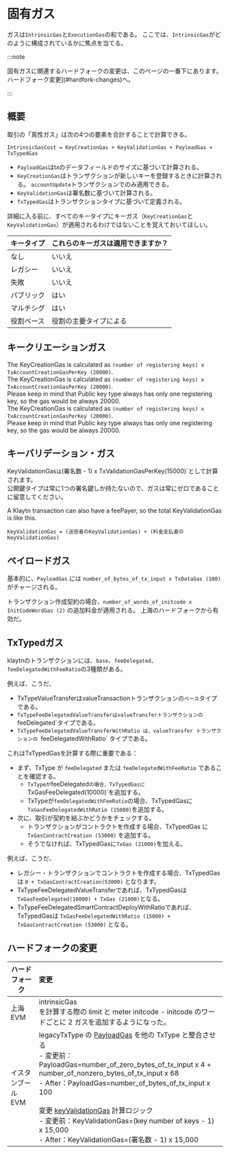 # 固有ガス

ガスは`IntrinsicGas`と`ExecutionGas`の和である。 ここでは、`IntrinsicGas`がどのように構成されているかに焦点を当てる。

:::note

固有ガスに関連するハードフォークの変更は、このページの一番下にあります。 ハードフォーク変更](#hardfork-changes)へ。

:::

## 概要

取引の「真性ガス」は次の4つの要素を合計することで計算できる。

```
IntrinsicGasCost = KeyCreationGas + KeyValidationGas + PayloadGas + TxTypedGas
```

- `PayloadGas`はtxのデータフィールドのサイズに基づいて計算される。
- `KeyCreationGas`はトランザクションが新しいキーを登録するときに計算される。 `accountUpdate`トランザクションでのみ適用できる。
- `KeyValidationGas`は署名数に基づいて計算される。
- `TxTypedGas`はトランザクションタイプに基づいて定義される。

詳細に入る前に、すべてのキータイプにキーガス（`KeyCreationGas`と`KeyValidationGas`）が適用されるわけではないことを覚えておいてほしい。

| キータイプ | これらのキーガスは適用できますか？ |
| :---- | :---------------- |
| なし    | いいえ               |
| レガシー  | いいえ               |
| 失敗    | いいえ               |
| パブリック | はい                |
| マルチシグ | はい                |
| 役割ベース | 役割の主要タイプによる       |

## キークリエーションガス<a id="keycreationgas"></a>

The KeyCreationGas is calculated as `(number of registering keys) x TxAccountCreationGasPerKey (20000)`.\
The KeyCreationGas is calculated as `(number of registering keys) x TxAccountCreationGasPerKey (20000)`.\
Please keep in mind that Public key type always has only one registering key, so the gas would be always 20000.\
The KeyCreationGas is calculated as `(number of registering keys) x TxAccountCreationGasPerKey (20000)`.\
Please keep in mind that Public key type always has only one registering key, so the gas would be always 20000.

## キーバリデーション・ガス<a id="keyvalidationgas"></a>

KeyValidationGas`は`(署名数 - 1) x TxValidationGasPerKey(15000)\`として計算されます。\
公開鍵タイプは常に1つの署名鍵しか持たないので、ガスは常にゼロであることに留意してください。

A Klaytn transaction can also have a feePayer, so the total KeyValidationGas is like this.

```
KeyValidationGas = (送信者のKeyValidationGas) + (料金支払者のKeyValidationGas)
```

## ペイロードガス<a id="payloadgas"></a>

基本的に、`PayloadGas` には `number_of_bytes_of_tx_input x TxDataGas (100)` がチャージされる。

トランザクション作成契約の場合、`number_of_words_of_initcode x InitCodeWordGas (2)` の追加料金が適用される。 上海のハードフォークから有効だ。

## TxTypedガス<a id="txtypedgas"></a>

klaytnのトランザクションには、`base`、`feeDelegated`、`feeDelegatedWithFeeRatio`の3種類がある。

例えば、こうだ、

- TxTypeValueTransferはvalueTransactionトランザクションの`ベース`タイプである。
- `TxTypeFeeDelegatedValueTransferはvalueTransferトランザクションの`feeDelegated\`タイプである。
- `TxTypeFeeDelegatedValueTransferWithRatio は、valueTransfer トランザクションの `feeDelegatedWithRatio\` タイプである。

これはTxTypedGasを計算する際に重要である：

- まず、TxType が `feeDelegated` または `feeDelegatedWithFeeRatio` であることを確認する。
  - `TxTypeが`feeDelegated`の場合、TxTypedGasに`TxGasFeeDelegated(10000)\`を追加する。
  - TxTypeが`feeDelegatedWithFeeRatio`の場合、TxTypedGasに`TxGasFeeDelegatedWithRatio (15000)`を追加する。
- 次に、取引が契約を結ぶかどうかをチェックする。
  - トランザクションがコントラクトを作成する場合、TxTypedGas に `TxGasContractCreation (53000)` を追加する。
  - そうでなければ、TxTypedGasに`TxGas (21000)`を加える。

例えば、こうだ、

- レガシー・トランザクションでコントラクトを作成する場合、TxTypedGasは `0 + TxGasContractCreation(53000)` となります。
- TxTypeFeeDelegatedValueTransferであれば、TxTypedGasは`TxGasFeeDelegated(10000) + TxGas (21000)`となる。
- TxTypeFeeDelegatedSmartContractDeployWithRatioであれば、TxTypedGasは `TxGasFeeDelegatedWithRatio (15000) + TxGasContractCreation (53000)` となる。

## ハードフォークの変更

| ハードフォーク    | 変更                                                                                                                                                                                                                                                                                                                                                                                                                                                                                                                                                                                                                                                                                                                                                                                                         |
| ---------- | :--------------------------------------------------------------------------------------------------------------------------------------------------------------------------------------------------------------------------------------------------------------------------------------------------------------------------------------------------------------------------------------------------------------------------------------------------------------------------------------------------------------------------------------------------------------------------------------------------------------------------------------------------------------------------------------------------------------------------------------------------------------------------------------------------------- |
| 上海EVM      | intrinsicGas<br/> を計算する際の limit と meter initcode - initcode のワードごとに 2 ガスを追加するようになった。                                                                                                                                                                                                                                                                                                                                                                                                                                                                                                                                                                                                                                                                                                                       |
| イスタンブールEVM | legacyTxType の [PayloadGas](#payloadgas) を他の TxType と整合させる<br/>- 変更前：PayloadGas=number_of_zero_bytes_of_tx_input x 4 + number_of_nonzero_bytes_of_tx_input x 68<br/> - After：PayloadGas=number_of_bytes_of_tx_input x 100<br/><br/>変更 [keyValidationGas](#keyvalidationgas) 計算ロジック<br/>- 変更前：KeyValidationGas=(key number of keys - 1) x 15,000<br/>- After：KeyValidationGas=(署名数 - 1) x 15,000 |
